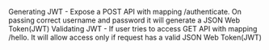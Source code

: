 Generating JWT - Expose a POST API with mapping /authenticate. On passing correct username and password it will generate a JSON Web Token(JWT)
Validating JWT - If user tries to access GET API with mapping /hello. It will allow access only if request has a valid JSON Web Token(JWT)